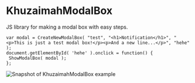 # KhuzaimahModalBox
JS library for making a modal box with easy steps.

```
var modal = CreateNewModalBox( "test", "<h1>Notification</h1>", "<p>This is just a test modal box!</p><p>And a new line...</p>", "hehe" );
document.getElementById( 'hehe' ).onclick = function() {
 ShowModalBox( modal );
};
```
![Snapshot of KhuzaimahModalBox example]('./snapshot')
